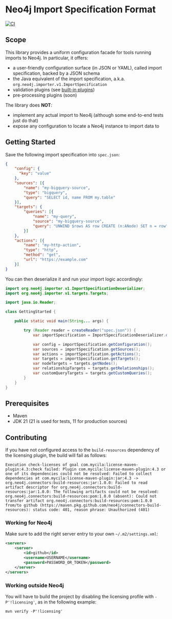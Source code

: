 # Neo4j Import Specification Format

[![CI](https://github.com/neo4j/import-spec/actions/workflows/CI.yml/badge.svg)](https://github.com/neo4j/import-spec/actions/workflows/CI.yml)

## Scope

This library provides a uniform configuration facade for tools running imports to Neo4j.
In particular, it offers:

 - a user-friendly configuration surface (in JSON or YAML), called import specification, backed by a JSON schema
 - the Java equivalent of the import specification, a.k.a. `org.neo4j.importer.v1.ImportSpecification`
 - validation plugins (see [built-in plugins](https://github.com/neo4j/import-spec/tree/main/src/main/java/org/neo4j/importer/v1/validation/plugin))
 - pre-processing plugins (soon)

The library does **NOT**:

 - implement any actual import to Neo4j (although some end-to-end tests just do that)
 - expose any configuration to locate a Neo4j instance to import data to

## Getting Started

Save the following import specification into `spec.json`:

```json
{
    "config": {
      "key": "value"
    },
    "sources": [{
        "name": "my-bigquery-source",
        "type": "bigquery",
        "query": "SELECT id, name FROM my.table"
    }],
    "targets": {
        "queries": [{
            "name": "my-query",
            "source": "my-bigquery-source",
            "query": "UNWIND $rows AS row CREATE (n:ANode) SET n = row"
        }]
    },
    "actions": [{
        "name": "my-http-action",
        "type": "http",
        "method": "get",
        "url": "https://example.com"
    }]
}
```

You can then deserialize it and run your import logic accordingly:

```java
import org.neo4j.importer.v1.ImportSpecificationDeserializer;
import org.neo4j.importer.v1.targets.Targets;

import java.io.Reader;

class GettingStarted {

    public static void main(String... args) {

        try (Reader reader = createReader("spec.json")) {
            var importSpecification = ImportSpecificationDeserializer.deserialize(reader);

            var config = importSpecification.getConfiguration();
            var sources = importSpecification.getSources();
            var actions = importSpecification.getActions();
            var targets = importSpecification.getTargets();
            var nodeTargets = targets.getNodes();
            var relationshipTargets = targets.getRelationships();
            var customQueryTargets = targets.getCustomQueries();
        }
    }
}
```

## Prerequisites

 - Maven
 - JDK 21 (21 is used for tests, 11 for production sources)

## Contributing

If you have not configured access to the `build-resources` dependency of the licensing plugin, the build will fail as follows:

```shell
Execution check-licenses of goal com.mycila:license-maven-plugin:4.3:check failed: Plugin com.mycila:license-maven-plugin:4.3 or one of its dependencies could not be resolved: Failed to collect dependencies at com.mycila:license-maven-plugin:jar:4.3 -> org.neo4j.connectors:build-resources:jar:1.0.0: Failed to read artifact descriptor for org.neo4j.connectors:build-resources:jar:1.0.0: The following artifacts could not be resolved: org.neo4j.connectors:build-resources:pom:1.0.0 (absent): Could not transfer artifact org.neo4j.connectors:build-resources:pom:1.0.0 from/to github (https://maven.pkg.github.com/neo4j/connectors-build-resources): status code: 401, reason phrase: Unauthorized (401)
```

### Working for Neo4j
Make sure to add the right server entry to your own `~/.m2/settings.xml`:

```xml
<servers>
    <server>
        <id>github</id>
        <username>USERNAME</username>
        <password>PASSWORD_OR_TOKEN</password>
    </server>
</servers>
```

### Working outside Neo4j
You will have to build the project by disabling the licensing profile with `-P'!licensing'`, as in the following example:

```shell
mvn verify -P'!licensing'
```
